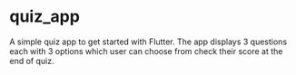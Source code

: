 # quiz_app

A simple quiz app to get started with Flutter.
The app displays 3 questions each with 3 options which user can choose from check their score at the end of quiz.
